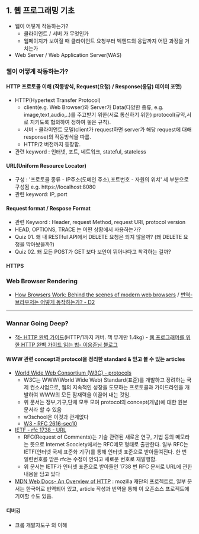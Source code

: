 ## 1. 웹 프로그래밍 기초  
- 웹이 어떻게 작동하는가?   
    + 클라이언트 / 서버 가 무엇인가  
    + 웹페이지가 보여질 때 클라이언트 요청부터 벡엔드의 응답까지 어떤 과정을 거치는가   
- Web Server / Web Application Server(WAS)   

### 웹이 어떻게 작동하는가?
#### HTTP 프로토콜 이해 (작동방식, Request(요청) / Response(응답) 데이터 포맷)
- HTTP(Hypertext Transfer Protocol)
  - client(e.g. Web Browser)와 Server가 Data(다양한 종류, e.g. image,text,audio,..)를 주고받기 위한(서로 통신하기 위한) protocol(규약,서로 지키도록 협의하여 정하여 놓은 규칙). 
  - 서버 - 클라이언트 모델(client가 request하면 server가 해당 request에 대해 response)의 작동방식을 따름. 
  - HTTP/2 버전까지 등장함. 
- 관련 keyword : 인터넷, 포트, 네트워크, stateful, stateless

#### URL(Uniform Resource Locator)
- 구성 : '프로토콜 종류 - IP주소(도메인 주소),포트번호 - 자원의 위치' 세 부분으로 구성됨 e.g. https://localhost:8080
- 관련 keyword: IP, port

#### Request format  / Respose Format
- 관련 Keyword : Header, request Method, request URI, protocol version
- HEAD, OPTIONS, TRACE 는 어떤 상황에서 사용하는가?
- Quiz 01. 왜 내 RESTful API에서 DELETE 요청은 되지 않을까? (왜 DELETE 요청을 막아놨을까?)
- Quiz 02. 왜 모든 POST가 GET 보다 보안이 뛰어나다고 착각하는 걸까?

#### HTTPS

### Web Browser Rendering
- [How Browsers Work: Behind the scenes of modern web browsers](https://www.html5rocks.com/en/tutorials/internals/howbrowserswork/) / [번역- 브라우저는 어떻게 동작하는가? - D2](https://d2.naver.com/helloworld/59361)

--------
### Wannar Going Deep?
- [책- HTTP 완벽 가이드](http://www.insightbook.co.kr/book/programming-insight/http-the-definitive-guide)(HTTP/1까지 커버. 책 무게만 1.4kg) - [웹 프로그래머를 위한 HTTP 완벽 가이드 읽는 법- 이응준님 블로그](https://blog.npcode.com/2015/06/07/%EC%9B%B9-%ED%94%84%EB%A1%9C%EA%B7%B8%EB%9E%98%EB%A8%B8%EB%A5%BC-%EC%9C%84%ED%95%9C-http-%EC%99%84%EB%B2%BD-%EA%B0%80%EC%9D%B4%EB%93%9C-%EC%9D%BD%EB%8A%94-%EB%B2%95/)  

#### WWW 관련 concept과 protocol을 정리한 standard & 믿고 볼 수 있는 articles
- [World Wide Web Consortium (W3C) - protocols](https://www.w3.org/Protocols/) 
  - W3C는 WWW(World Wide Web) Standard(표준)를 개발하고 장려하는 국제 컨소시엄으로, 웹의 지속적인 성장을 도모하는 프로토콜과 가이드라인을 개발하여 WWW의 모든 잠재력을 이끌어 내는 것임.
  - 위 문서는 정부,기구,단체 모두 모여 protocol의 concept(개념)에 대한 원본 문서라 할 수 있음
  - w3school은 이것과 관계없다
  - [W3 - RFC 2616-sec10](https://www.w3.org/Protocols/rfc2616/rfc2616-sec10.html)
- [IETF - rfc 1738 - URL](https://www.ietf.org/rfc/rfc1738.txt) 
    + RFC(Request of Comments)는 기술 관련된 새로운 연구, 기법 등의 메모라는 뜻으로 Internet Scociety에서는 RFC메모 형태로 출판한다. 일부 RFC는 IETF(인터넷 국제 표준화 기구)를 통해 인터넷 표준으로 받아들여진다. 한 번 일련번호를 받은 rfc는 수정이 안되고 새로운 번호로 재발행함. 
    + 위 문서는 IETF가 인터넷 표준으로 받아들인 1738 번 RFC 문서로 URL에 관한 내용을 담고 있다
- [MDN Web Docs- An Overview of HTTP](https://developer.mozilla.org/en-US/docs/Web/HTTP/Overview) : mozilla 재단의 프로젝트로, 일부 문서는 한국어로 번역되어 있고, article 작성과 번역을 통해 이 오픈소스 프로젝트에 기여할 수도 있음.

#### 디버깅
- 크롬 개발자도구 의 이해 
